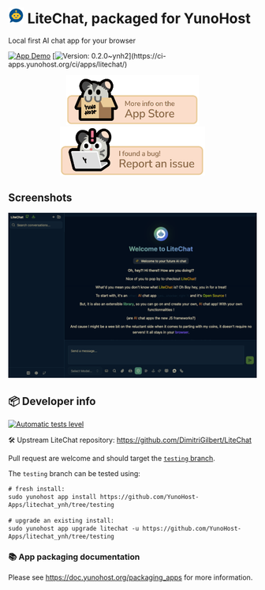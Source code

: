 <!--
N.B.: This README was automatically generated by <https://github.com/YunoHost/apps_tools/blob/main/readme_generator>
It shall NOT be edited by hand.
-->

<h1>
  <img src="https://raw.githubusercontent.com/YunoHost/apps/main/logos/litechat.png" width="32px" alt="Logo of LiteChat">
  LiteChat, packaged for YunoHost
</h1>

Local first AI chat app for your browser

[![App Demo](https://img.shields.io/badge/App_Demo-blue?style=for-the-badge)](https://litechat.dev/)
[![Version: 0.2.0~ynh2](https://img.shields.io/badge/Version-0.2.0~ynh2-rgba(0,150,0,1)?style=for-the-badge)](https://ci-apps.yunohost.org/ci/apps/litechat/)

<div align="center">
<a href="https://apps.yunohost.org/app/litechat"><img height="100px" src="https://github.com/YunoHost/yunohost-artwork/raw/refs/heads/main/badges/neopossum-badges/badge_more_info_on_the_appstore.svg"/></a>
<a href="https://github.com/YunoHost-Apps/litechat_ynh/issues"><img height="100px" src="https://github.com/YunoHost/yunohost-artwork/raw/refs/heads/main/badges/neopossum-badges/badge_report_an_issue.svg"/></a>
</div>


## Screenshots
![Screenshot of LiteChat](./doc/screenshots/screenshot.png)

## 📦 Developer info

[![Automatic tests level](https://apps.yunohost.org/badge/cilevel/litechat)](https://ci-apps.yunohost.org/ci/apps/litechat/)

🛠️ Upstream LiteChat repository: <https://github.com/DimitriGilbert/LiteChat>

Pull request are welcome and should target the [`testing` branch](https://github.com/YunoHost-Apps/litechat_ynh/tree/testing).

The `testing` branch can be tested using:
```
# fresh install:
sudo yunohost app install https://github.com/YunoHost-Apps/litechat_ynh/tree/testing

# upgrade an existing install:
sudo yunohost app upgrade litechat -u https://github.com/YunoHost-Apps/litechat_ynh/tree/testing
```

### 📚 App packaging documentation

Please see <https://doc.yunohost.org/packaging_apps> for more information.